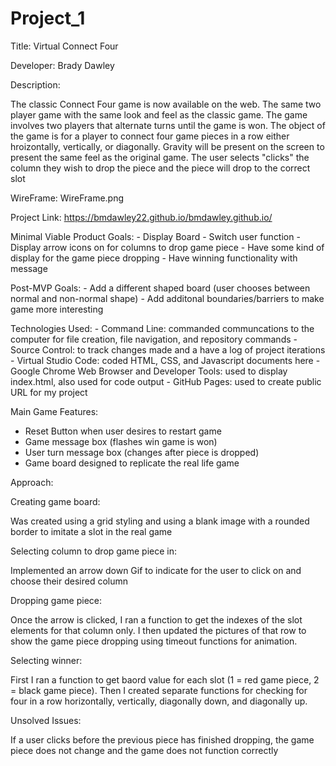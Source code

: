 # Project_1
Title: Virtual Connect Four

Developer: Brady Dawley

Description: 

The classic Connect Four game is now available on the web. The same two player game with the same look and feel as the classic game.  The game involves two players that alternate turns until the game is won.  The object of the game is for a player to connect four game pieces in a row either hroizontally, vertically, or diagonally. Gravity will be present on the screen to present the same feel as the original game. The user selects "clicks" the column they wish to drop the piece and the piece will drop to the correct slot 

WireFrame:
WireFrame.png

Project Link:
https://bmdawley22.github.io/bmdawley.github.io/

Minimal Viable Product Goals:
    - Display Board
    - Switch user function
    - Display arrow icons on for columns to drop game piece
    - Have some kind of display for the game piece dropping 
    - Have winning functionality with message

Post-MVP Goals:
    - Add a different shaped board (user chooses between normal and non-normal shape)
    - Add additonal boundaries/barriers to make game more interesting 

Technologies Used:
    - Command Line: commanded communcations to the computer for file creation, file navigation, and repository commands
    - Source Control: to track changes made and a have a log of project iterations
    - Virtual Studio Code: coded HTML, CSS, and Javascript documents here
    - Google Chrome Web Browser and Developer Tools: used to display index.html, also used for code output
    - GitHub Pages: used to create public URL for my project

Main Game Features:

- Reset Button when user desires to restart game
- Game message box (flashes win game is won)
- User turn message box (changes after piece is dropped)
- Game board designed to replicate the real life game

Approach:

Creating game board:

Was created using a grid styling and using a blank image with a rounded border to imitate a slot in the real game

Selecting column to drop game piece in:

Implemented an arrow down Gif to indicate for the user to click on and choose their desired column

Dropping game piece:

Once the arrow is clicked, I ran a function to get the indexes of the slot elements for that column only.  I then updated the pictures of that row to show the game piece dropping using timeout functions for animation.

Selecting winner:

First I ran a function to get baord value for each slot (1 = red game piece, 2 = black game piece).  Then I created separate functions for checking for four in a row horizontally, vertically, diagonally down, and diagonally up.

Unsolved Issues: 

If a user clicks before the previous piece has finished dropping, the game piece does not change and the game does not function correctly
